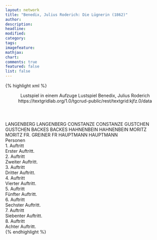 ```yaml
---
layout: network
title: "Benedix, Julius Roderich: Die Lügnerin (1862)"
author:
description:
headline:
modified:
category:
tags:
imagefeature: 
mathjax: 
chart: 
comments: true
featured: false
list: false
---
```

{% highlight xml %}
<?xml-model href="https://raw.githubusercontent.com/DLiNa/project/master/rules/lina.rnc"?><?xml-model href="https://raw.githubusercontent.com/DLiNa/project/master/rules/lina.sch"?>
<play xmlns="http://lina.digital">
  <header>
    <title>Die Lügnerin</title>
    <subtitle>Lustspiel in einem Aufzuge</subtitle>
    <genretitle>Lustspiel</genretitle>
    <author>Benedix, Julius Roderich</author>
    <date when="1862" type="print"/>
    <source>https://textgridlab.org/1.0/tgcrud-public/rest/textgrid:kjfz.0/data</source>
  </header>
  <personae>
    <character>
      <name>LANGENBERG</name>
      <alias xml:id="langenberg">
        <name>LANGENBERG</name>
      </alias>
    </character>
    <character>
      <name>CONSTANZE</name>
      <alias xml:id="constanze">
        <name>CONSTANZE</name>
      </alias>
    </character>
    <character>
      <name>GUSTCHEN</name>
      <alias xml:id="gustchen">
        <name>GUSTCHEN</name>
      </alias>
    </character>
    <character>
      <name>BACKES</name>
      <alias xml:id="backes">
        <name>BACKES</name>
      </alias>
    </character>
    <character>
      <name>HAHNENBEIN</name>
      <alias xml:id="hahnenbein">
        <name>HAHNENBEIN</name>
      </alias>
    </character>
    <character>
      <name>MORITZ</name>
      <alias xml:id="moritz">
        <name>MORITZ</name>
      </alias>
    </character>
    <character>
      <name>FR. GREINER</name>
      <alias xml:id="fr">
        <name>FR</name>
      </alias>
    </character>
    <character>
      <name>HAUPTMANN</name>
      <alias xml:id="hauptmann">
        <name>HAUPTMANN</name>
      </alias>
    </character>
  </personae>
  <text>
    <div>
      <head>Personen</head>
    </div>
    <div>
      <head>1. Auftritt</head>
      <div>
        <head>Erster Auftritt.</head>
        <sp who="#langenberg">
          <amount n="20" unit="speech_acts"/>
          <amount n="472" unit="words"/>
          <amount n="12" unit="lines"/>
          <amount n="2637" unit="chars"/>
        </sp>
        <sp who="#constanze">
          <amount n="20" unit="speech_acts"/>
          <amount n="361" unit="words"/>
          <amount n="12" unit="lines"/>
          <amount n="2008" unit="chars"/>
        </sp>
      </div>
    </div>
    <div>
      <head>2. Auftritt</head>
      <div>
        <head>Zweiter Auftritt.</head>
        <sp who="#gustchen">
          <amount n="9" unit="speech_acts"/>
          <amount n="181" unit="words"/>
          <amount n="5" unit="lines"/>
          <amount n="973" unit="chars"/>
        </sp>
        <sp who="#langenberg">
          <amount n="4" unit="speech_acts"/>
          <amount n="65" unit="words"/>
          <amount n="2" unit="lines"/>
          <amount n="373" unit="chars"/>
        </sp>
        <sp who="#constanze">
          <amount n="7" unit="speech_acts"/>
          <amount n="285" unit="words"/>
          <amount n="2" unit="lines"/>
          <amount n="1466" unit="chars"/>
        </sp>
      </div>
    </div>
    <div>
      <head>3. Auftritt</head>
      <div>
        <head>Dritter Auftritt.</head>
        <sp who="#constanze">
          <amount n="15" unit="speech_acts"/>
          <amount n="158" unit="words"/>
          <amount n="13" unit="lines"/>
          <amount n="836" unit="chars"/>
        </sp>
        <sp who="#backes">
          <amount n="10" unit="speech_acts"/>
          <amount n="113" unit="words"/>
          <amount n="7" unit="lines"/>
          <amount n="639" unit="chars"/>
        </sp>
        <sp who="#hahnenbein">
          <amount n="12" unit="speech_acts"/>
          <amount n="166" unit="words"/>
          <amount n="8" unit="lines"/>
          <amount n="951" unit="chars"/>
        </sp>
        <sp who="#gustchen">
          <amount n="10" unit="speech_acts"/>
          <amount n="84" unit="words"/>
          <amount n="7" unit="lines"/>
          <amount n="436" unit="chars"/>
        </sp>
        <sp who="#moritz">
          <amount n="12" unit="speech_acts"/>
          <amount n="334" unit="words"/>
          <amount n="6" unit="lines"/>
          <amount n="1864" unit="chars"/>
        </sp>
      </div>
    </div>
    <div>
      <head>4. Auftritt</head>
      <div>
        <head>Vierter Auftritt.</head>
        <sp who="#moritz">
          <amount n="21" unit="speech_acts"/>
          <amount n="661" unit="words"/>
          <amount n="9" unit="lines"/>
          <amount n="3630" unit="chars"/>
        </sp>
        <sp who="#constanze">
          <amount n="23" unit="speech_acts"/>
          <amount n="268" unit="words"/>
          <amount n="18" unit="lines"/>
          <amount n="1476" unit="chars"/>
        </sp>
        <sp who="#gustchen">
          <amount n="3" unit="speech_acts"/>
          <amount n="29" unit="words"/>
          <amount n="1" unit="lines"/>
          <amount n="163" unit="chars"/>
        </sp>
      </div>
    </div>
    <div>
      <head>5. Auftritt</head>
      <div>
        <head>Fünfter Auftritt.</head>
        <sp who="#fr">
          <amount n="8" unit="speech_acts"/>
          <amount n="199" unit="words"/>
          <amount n="4" unit="lines"/>
          <amount n="1096" unit="chars"/>
        </sp>
        <sp who="#constanze">
          <amount n="13" unit="speech_acts"/>
          <amount n="161" unit="words"/>
          <amount n="9" unit="lines"/>
          <amount n="869" unit="chars"/>
        </sp>
        <sp who="#moritz">
          <amount n="7" unit="speech_acts"/>
          <amount n="82" unit="words"/>
          <amount n="6" unit="lines"/>
          <amount n="421" unit="chars"/>
        </sp>
      </div>
    </div>
    <div>
      <head>6. Auftritt</head>
      <div>
        <head>Sechster Auftritt.</head>
        <sp who="#gustchen">
          <amount n="5" unit="speech_acts"/>
          <amount n="42" unit="words"/>
          <amount n="3" unit="lines"/>
          <amount n="246" unit="chars"/>
        </sp>
        <sp who="#constanze">
          <amount n="9" unit="speech_acts"/>
          <amount n="73" unit="words"/>
          <amount n="8" unit="lines"/>
          <amount n="394" unit="chars"/>
        </sp>
        <sp who="#moritz">
          <amount n="18" unit="speech_acts"/>
          <amount n="257" unit="words"/>
          <amount n="13" unit="lines"/>
          <amount n="1408" unit="chars"/>
        </sp>
        <sp who="#backes">
          <amount n="11" unit="speech_acts"/>
          <amount n="149" unit="words"/>
          <amount n="8" unit="lines"/>
          <amount n="791" unit="chars"/>
        </sp>
        <sp who="#hahnenbein">
          <amount n="6" unit="speech_acts"/>
          <amount n="93" unit="words"/>
          <amount n="5" unit="lines"/>
          <amount n="530" unit="chars"/>
        </sp>
      </div>
    </div>
    <div>
      <head>7. Auftritt</head>
      <div>
        <head>Siebenter Auftritt.</head>
        <sp who="#hauptmann">
          <amount n="21" unit="speech_acts"/>
          <amount n="273" unit="words"/>
          <amount n="18" unit="lines"/>
          <amount n="1535" unit="chars"/>
        </sp>
        <sp who="#constanze">
          <amount n="19" unit="speech_acts"/>
          <amount n="245" unit="words"/>
          <amount n="15" unit="lines"/>
          <amount n="1462" unit="chars"/>
        </sp>
        <sp who="#gustchen">
          <amount n="3" unit="speech_acts"/>
          <amount n="3" unit="words"/>
          <amount n="1" unit="lines"/>
          <amount n="21" unit="chars"/>
        </sp>
        <sp who="#backes">
          <amount n="2" unit="speech_acts"/>
          <amount n="2" unit="words"/>
          <amount n="1" unit="lines"/>
          <amount n="7" unit="chars"/>
        </sp>
        <sp who="#hahnenbein">
          <amount n="1" unit="speech_acts"/>
        </sp>
        <sp who="#moritz">
          <amount n="4" unit="speech_acts"/>
          <amount n="37" unit="words"/>
          <amount n="2" unit="lines"/>
          <amount n="178" unit="chars"/>
        </sp>
      </div>
    </div>
    <div>
      <head>8. Auftritt</head>
      <div>
        <head>Achter Auftritt.</head>
        <sp who="#langenberg">
          <amount n="17" unit="speech_acts"/>
          <amount n="191" unit="words"/>
          <amount n="12" unit="lines"/>
          <amount n="1088" unit="chars"/>
        </sp>
        <sp who="#constanze">
          <amount n="23" unit="speech_acts"/>
          <amount n="259" unit="words"/>
          <amount n="18" unit="lines"/>
          <amount n="1444" unit="chars"/>
        </sp>
        <sp who="#moritz">
          <amount n="11" unit="speech_acts"/>
          <amount n="367" unit="words"/>
          <amount n="7" unit="lines"/>
          <amount n="2039" unit="chars"/>
        </sp>
        <sp who="#hauptmann">
          <amount n="22" unit="speech_acts"/>
          <amount n="302" unit="words"/>
          <amount n="15" unit="lines"/>
          <amount n="1626" unit="chars"/>
        </sp>
        <sp who="#backes">
          <amount n="6" unit="speech_acts"/>
          <amount n="37" unit="words"/>
          <amount n="5" unit="lines"/>
          <amount n="184" unit="chars"/>
        </sp>
        <sp who="#hahnenbein">
          <amount n="4" unit="speech_acts"/>
          <amount n="29" unit="words"/>
          <amount n="4" unit="lines"/>
          <amount n="159" unit="chars"/>
        </sp>
        <sp who="#gustchen">
          <amount n="2" unit="speech_acts"/>
        </sp>
      </div>
    </div>
  </text>
</play>
{% endhighlight %}